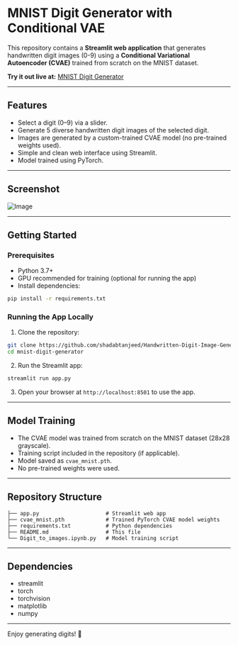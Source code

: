 # MNIST Digit Generator with Conditional VAE

This repository contains a **Streamlit web application** that generates handwritten digit images (0-9) using a **Conditional Variational Autoencoder (CVAE)** trained from scratch on the MNIST dataset.

**Try it out live at:** [MNIST Digit Generator](https://handwritten-image-generator.streamlit.app/)

---

## Features

- Select a digit (0–9) via a slider.
- Generate 5 diverse handwritten digit images of the selected digit.
- Images are generated by a custom-trained CVAE model (no pre-trained weights used).
- Simple and clean web interface using Streamlit.
- Model trained using PyTorch.

---

## Screenshot
![Image](https://github.com/user-attachments/assets/34ab3599-07d1-4f59-b1ea-d370b52ff752)

---

## Getting Started

### Prerequisites

- Python 3.7+
- GPU recommended for training (optional for running the app)
- Install dependencies:

```bash
pip install -r requirements.txt
```

### Running the App Locally

1. Clone the repository:

```bash
git clone https://github.com/shadabtanjeed/Handwritten-Digit-Image-Generator
cd mnist-digit-generator
```

2. Run the Streamlit app:

```bash
streamlit run app.py
```

3. Open your browser at `http://localhost:8501` to use the app.

---

## Model Training

- The CVAE model was trained from scratch on the MNIST dataset (28x28 grayscale).
- Training script included in the repository (if applicable).
- Model saved as `cvae_mnist.pth`.
- No pre-trained weights were used.

---

## Repository Structure

```
├── app.py                     # Streamlit web app
├── cvae_mnist.pth             # Trained PyTorch CVAE model weights
├── requirements.txt           # Python dependencies
├── README.md                  # This file
└── Digit_to_images.ipynb.py   # Model training script
```

---

## Dependencies

- streamlit
- torch
- torchvision
- matplotlib
- numpy

---

Enjoy generating digits! 🎉
